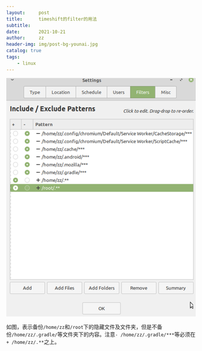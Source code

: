 ```yaml
---
layout:     post
title:      timeshift的filter的用法
subtitle:   
date:       2021-10-21
author:     zz
header-img: img/post-bg-younai.jpg
catalog: true
tags:
    - linux
---
```



![timeshift-filter sample](/img/post-timeshift-filter.png)

如图，表示备份`/home/zz`和`/root`下的隐藏文件及文件夹，但是不备份`/home/zz/.gradle/`等文件夹下的内容。注意`- /home/zz/.gradle/***`等必须在`+ /home/zz/.**`之上。
